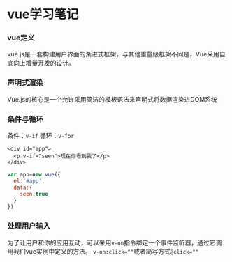 
# vue学习笔记
### vue定义
vue.js是一套构建用户界面的渐进式框架，与其他重量级框架不同是，Vue采用自底向上增量开发的设计。

### 声明式渲染
Vue.js的核心是一个允许采用简洁的模板语法来声明式将数据渲染进DOM系统

### 条件与循环
条件：`v-if` 循环：`v-for`
```vue
<div id="app">
  <p v-if="seen">现在你看到我了</p>
</div>
```
```javascript
var app=new vue({
  el:'#app',
  data:{
    seen:true
  }
})
```
### 处理用户输入
为了让用户和你的应用互动，可以采用`v-on`指令绑定一个事件监听器，通过它调用我们vue实例中定义的方法。
`v-on:click=""`或者简写方式`@click=""`


